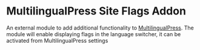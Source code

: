 # MultilingualPress Site Flags Addon
An external module to add additional functionality to [MultilingualPress](https://github.com/inpsyde/multilingualpress).
The module will enable displaying flags in the language switcher, it can be activated from MultilingualPress settings
